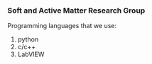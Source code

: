 ### Soft and Active Matter Research Group

Programming languages that we use:
1. python
2. c/c++
3. LabVIEW


